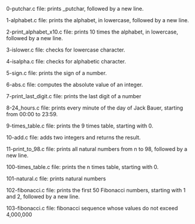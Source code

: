 0-putchar.c file: prints _putchar, followed by a new line.

1-alphabet.c file: prints the alphabet, in lowercase, followed by a new line.

2-print_alphabet_x10.c file: prints 10 times the alphabet, in lowercase, followed by a new line.

3-islower.c file: checks for lowercase character.

4-isalpha.c file: checks for alphabetic character.

5-sign.c file: prints the sign of a number.

6-abs.c file: computes the absolute value of an integer.

7-print_last_digit.c file: prints the last digit of a number

8-24_hours.c file: prints every minute of the day of Jack Bauer, starting from 00:00 to 23:59.

9-times_table.c file: prints the 9 times table, starting with 0.

10-add.c file: adds two integers and returns the result.

11-print_to_98.c file:  prints all natural numbers from n to 98, followed by a new line.

100-times_table.c file: prints the n times table, starting with 0.

101-natural.c file: prints natural numbers

102-fibonacci.c file: prints the first 50 Fibonacci numbers, starting with 1 and 2, followed by a new line.

103-fibonacci.c file: fibonacci sequence whose values do not exceed 4,000,000
